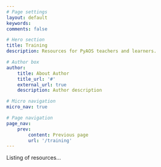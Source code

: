```yaml
---
# Page settings
layout: default
keywords:
comments: false

# Hero section
title: Training
description: Resources for PyAOS teachers and learners.

# Author box
author:
    title: About Author
    title_url: '#'
    external_url: true
    description: Author description

# Micro navigation
micro_nav: true

# Page navigation
page_nav:
    prev:
        content: Previous page
        url: '/training'
---
```


Listing of resources...
